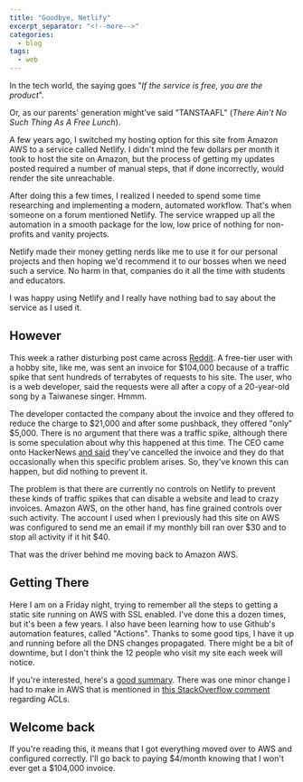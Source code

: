```yaml
---
title: "Goodbye, Netlify"
excerpt_separator: "<!--more-->"
categories:
  - blog
tags: 
  - web
---
```


In the tech world, the saying goes "*If the service is free, you are the product*".

<!--more-->

Or, as our parents' generation might've said "TANSTAAFL" (*There Ain't No Such Thing As A Free Lunch*).

A few years ago, I switched my hosting option for this site from Amazon AWS to a service called Netlify.
I didn't mind the few dollars per month it took to host the site on Amazon, but the process of getting
my updates posted required a number of manual steps, that if done incorrectly, would render the site
unreachable.

After doing this a few times, I realized I needed to spend some time researching and implementing a
modern, automated workflow. That's when someone on a forum mentioned Netlify. The service wrapped up
all the automation in a smooth package for the low, low price of nothing for non-profits and vanity
projects. 

Netlify made their money getting nerds like me to use it for our personal projects and then hoping
we'd recommend it to our bosses when we need such a service. No harm in that, companies do it all
the time with students and educators.

I was happy using Netlify and I really have nothing bad to say about the service as I used it.

## However

This week a rather disturbing post came across [Reddit](https://old.reddit.com/r/webdev/comments/1b14bty/netlify_just_sent_me_a_104k_bill_for_a_simple/). A free-tier user with a hobby 
site, like me, was sent an invoice for $104,000 because of a traffic spike that sent hundreds of
terrabytes of requests to his site. The user, who is a web developer, said the requests were all
after a copy of a 20-year-old song by a Taiwanese singer. Hmmm.

The developer contacted the company about the invoice and they offered to reduce the charge to 
$21,000 and after some pushback, they offered "only" $5,000. There is no argument that there
was a traffic spike, although there is some speculation about why this happened at this time.
The CEO came onto HackerNews [and said](https://news.ycombinator.com/item?id=39520776) they've 
cancelled the invoice and they do that occasionally when this specific problem arises. So, they've 
known this can happen, but did nothing to prevent it.

The problem is that there are currently no controls on Netlify to prevent these kinds of traffic 
spikes that can disable a website and lead to crazy invoices. Amazon AWS, on the other hand, has 
fine grained controls over such activity. The account I used when I previously had this site on AWS
was configured to send me an email if my monthly bill ran over $30 and to stop all activity if
it hit $40. 

That was the driver behind me moving back to Amazon AWS.

## Getting There

Here I am on a Friday night, trying to remember all the steps to getting a static site running on AWS
with SSL enabled. I've done this a dozen times, but it's been a few years. I also have been learning
how to use Github's automation features, called "Actions". Thanks to some good tips, I have it up and
running before all the DNS changes propagated. There might be a bit of downtime, but I don't think the
12 people who visit my site each week will notice.

If you're interested, here's a [good summary](https://pagertree.com/blog/jekyll-site-to-aws-s3-using-github-actions). 
There was one minor change I had to make in AWS that is mentioned in [this StackOverflow comment](https://stackoverflow.com/a/36272287/296758) 
regarding ACLs.

## Welcome back

If you're reading this, it means that I got everything moved over to AWS and configured correctly.
I'll go back to paying $4/month knowing that I won't ever get a $104,000 invoice.